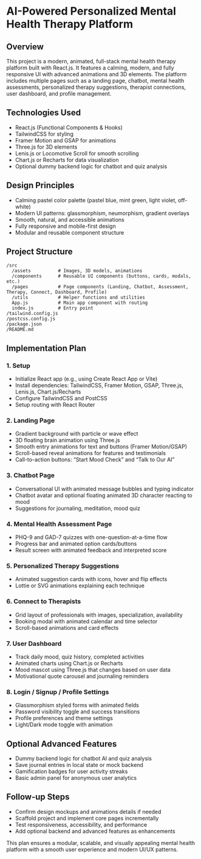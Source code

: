 # AI-Powered Personalized Mental Health Therapy Platform

## Overview
This project is a modern, animated, full-stack mental health therapy platform built with React.js. It features a calming, modern, and fully responsive UI with advanced animations and 3D elements. The platform includes multiple pages such as a landing page, chatbot, mental health assessments, personalized therapy suggestions, therapist connections, user dashboard, and profile management.

## Technologies Used
- React.js (Functional Components & Hooks)
- TailwindCSS for styling
- Framer Motion and GSAP for animations
- Three.js for 3D elements
- Lenis.js or Locomotive Scroll for smooth scrolling
- Chart.js or Recharts for data visualization
- Optional dummy backend logic for chatbot and quiz analysis

## Design Principles
- Calming pastel color palette (pastel blue, mint green, light violet, off-white)
- Modern UI patterns: glassmorphism, neumorphism, gradient overlays
- Smooth, natural, and accessible animations
- Fully responsive and mobile-first design
- Modular and reusable component structure

## Project Structure
```
/src
  /assets          # Images, 3D models, animations
  /components      # Reusable UI components (buttons, cards, modals, etc.)
  /pages           # Page components (Landing, Chatbot, Assessment, Therapy, Connect, Dashboard, Profile)
  /utils           # Helper functions and utilities
  App.js           # Main app component with routing
  index.js         # Entry point
/tailwind.config.js
/postcss.config.js
/package.json
/README.md
```

## Implementation Plan

### 1. Setup
- Initialize React app (e.g., using Create React App or Vite)
- Install dependencies: TailwindCSS, Framer Motion, GSAP, Three.js, Lenis.js, Chart.js/Recharts
- Configure TailwindCSS and PostCSS
- Setup routing with React Router

### 2. Landing Page
- Gradient background with particle or wave effect
- 3D floating brain animation using Three.js
- Smooth entry animations for text and buttons (Framer Motion/GSAP)
- Scroll-based reveal animations for features and testimonials
- Call-to-action buttons: “Start Mood Check” and “Talk to Our AI”

### 3. Chatbot Page
- Conversational UI with animated message bubbles and typing indicator
- Chatbot avatar and optional floating animated 3D character reacting to mood
- Suggestions for journaling, meditation, mood quiz

### 4. Mental Health Assessment Page
- PHQ-9 and GAD-7 quizzes with one-question-at-a-time flow
- Progress bar and animated option cards/buttons
- Result screen with animated feedback and interpreted score

### 5. Personalized Therapy Suggestions
- Animated suggestion cards with icons, hover and flip effects
- Lottie or SVG animations explaining each technique

### 6. Connect to Therapists
- Grid layout of professionals with images, specialization, availability
- Booking modal with animated calendar and time selector
- Scroll-based animations and card effects

### 7. User Dashboard
- Track daily mood, quiz history, completed activities
- Animated charts using Chart.js or Recharts
- Mood mascot using Three.js that changes based on user data
- Motivational quote carousel and journaling reminders

### 8. Login / Signup / Profile Settings
- Glassmorphism styled forms with animated fields
- Password visibility toggle and success transitions
- Profile preferences and theme settings
- Light/Dark mode toggle with animation

## Optional Advanced Features
- Dummy backend logic for chatbot AI and quiz analysis
- Save journal entries in local state or mock backend
- Gamification badges for user activity streaks
- Basic admin panel for anonymous user analytics

## Follow-up Steps
- Confirm design mockups and animations details if needed
- Scaffold project and implement core pages incrementally
- Test responsiveness, accessibility, and performance
- Add optional backend and advanced features as enhancements

This plan ensures a modular, scalable, and visually appealing mental health platform with a smooth user experience and modern UI/UX patterns.
